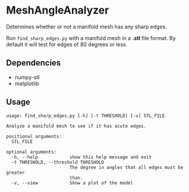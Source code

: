 # MeshAngleAnalyzer
Determines whether or not a manifold mesh has any sharp edges.

Run `find_sharp_edges.py` with a manifold mesh in a **.stl** file format.
By default it will test for edges of 80 degrees or less.

## Dependencies
- numpy-stl
- matplotlib

## Usage
```
usage: find_sharp_edges.py [-h] [-t THRESHOLD] [-v] STL_FILE

Analyze a manifold mesh to see if it has acute edges.

positional arguments:
  STL_FILE

optional arguments:
  -h, --help            show this help message and exit
  -t THRESHOLD, --threshold THRESHOLD
                        The degree in angles that all edges must be greater
                        than.
  -v, --view            Show a plot of the model
```
